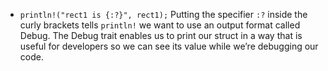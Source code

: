 - `println!("rect1 is {:?}", rect1);` Putting the specifier `:?` inside the curly brackets tells `println!` we want to use an output format called Debug. The Debug trait enables us to print our struct in a way that is useful for developers so we can see its value while we’re debugging our code.
